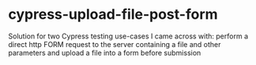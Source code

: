# cypress-upload-file-post-form
Solution for two Cypress testing use-cases I came across with: perform a direct http FORM request to the server containing a file and other parameters and upload a file into a form before submission
